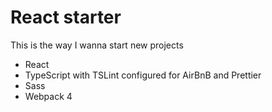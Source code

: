 # React starter

This is the way I wanna start new projects

- React
- TypeScript with TSLint configured for AirBnB and Prettier
- Sass
- Webpack 4

